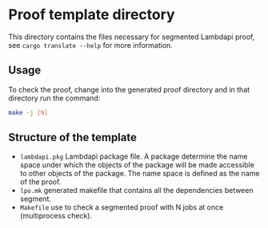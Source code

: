 # Proof template directory

This directory contains the files necessary for segmented Lambdapi proof, see `cargo translate --help` for more information.

## Usage

To check the proof, change into the generated proof directory and in that directory run the command:

```sh
make -j [N]
```

## Structure of the template

* `lambdapi.pkg` Lambdapi package file. A package determine the name space under which the objects of the package will be made accessible to other objects of the package. The name space is defined as the name of the proof.
* `lpo.mk` generated makefile that contains all the dependencies between segment.
* `Makefile` use to check a segmented proof with N jobs at once (multiprocess check).